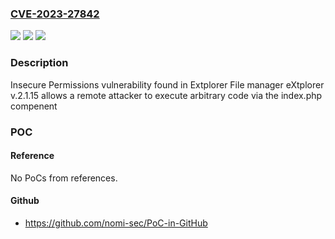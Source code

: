 ### [CVE-2023-27842](https://cve.mitre.org/cgi-bin/cvename.cgi?name=CVE-2023-27842)
![](https://img.shields.io/static/v1?label=Product&message=n%2Fa&color=blue)
![](https://img.shields.io/static/v1?label=Version&message=n%2Fa&color=blue)
![](https://img.shields.io/static/v1?label=Vulnerability&message=n%2Fa&color=brighgreen)

### Description

Insecure Permissions vulnerability found in Extplorer File manager eXtplorer v.2.1.15 allows a remote attacker to execute arbitrary code via the index.php compenent

### POC

#### Reference
No PoCs from references.

#### Github
- https://github.com/nomi-sec/PoC-in-GitHub


